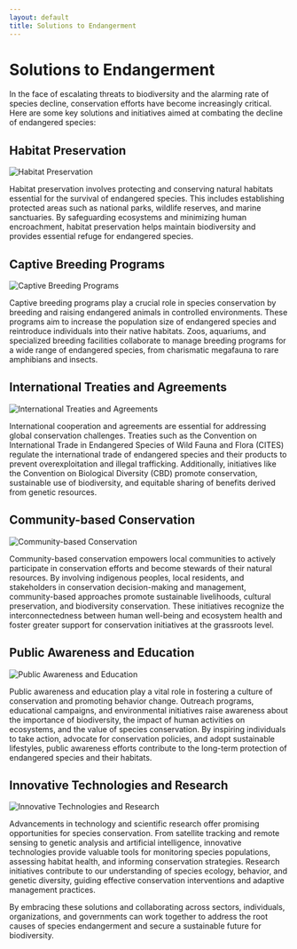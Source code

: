 ```yaml
---
layout: default
title: Solutions to Endangerment
---
```


# Solutions to Endangerment

In the face of escalating threats to biodiversity and the alarming rate of species decline, conservation efforts have become increasingly critical. Here are some key solutions and initiatives aimed at combating the decline of endangered species:

## Habitat Preservation

![Habitat Preservation](https://images.pexels.com/photos/4577783/pexels-photo-4577783.jpeg?auto=compress&cs=tinysrgb&w=1260&h=750&dpr=2)

Habitat preservation involves protecting and conserving natural habitats essential for the survival of endangered species. This includes establishing protected areas such as national parks, wildlife reserves, and marine sanctuaries. By safeguarding ecosystems and minimizing human encroachment, habitat preservation helps maintain biodiversity and provides essential refuge for endangered species.

## Captive Breeding Programs

![Captive Breeding Programs](https://images.pexels.com/photos/5745353/pexels-photo-5745353.jpeg?auto=compress&cs=tinysrgb&w=1260&h=750&dpr=2)

Captive breeding programs play a crucial role in species conservation by breeding and raising endangered animals in controlled environments. These programs aim to increase the population size of endangered species and reintroduce individuals into their native habitats. Zoos, aquariums, and specialized breeding facilities collaborate to manage breeding programs for a wide range of endangered species, from charismatic megafauna to rare amphibians and insects.

## International Treaties and Agreements

![International Treaties and Agreements](https://images.pexels.com/photos/346885/pexels-photo-346885.jpeg?auto=compress&cs=tinysrgb&w=1260&h=750&dpr=2)

International cooperation and agreements are essential for addressing global conservation challenges. Treaties such as the Convention on International Trade in Endangered Species of Wild Fauna and Flora (CITES) regulate the international trade of endangered species and their products to prevent overexploitation and illegal trafficking. Additionally, initiatives like the Convention on Biological Diversity (CBD) promote conservation, sustainable use of biodiversity, and equitable sharing of benefits derived from genetic resources.

## Community-based Conservation

![Community-based Conservation](https://images.pexels.com/photos/247376/pexels-photo-247376.jpeg?auto=compress&cs=tinysrgb&w=1260&h=750&dpr=2)

Community-based conservation empowers local communities to actively participate in conservation efforts and become stewards of their natural resources. By involving indigenous peoples, local residents, and stakeholders in conservation decision-making and management, community-based approaches promote sustainable livelihoods, cultural preservation, and biodiversity conservation. These initiatives recognize the interconnectedness between human well-being and ecosystem health and foster greater support for conservation initiatives at the grassroots level.

## Public Awareness and Education

![Public Awareness and Education](https://images.pexels.com/photos/2990612/pexels-photo-2990612.jpeg?auto=compress&cs=tinysrgb&w=1260&h=750&dpr=2)

Public awareness and education play a vital role in fostering a culture of conservation and promoting behavior change. Outreach programs, educational campaigns, and environmental initiatives raise awareness about the importance of biodiversity, the impact of human activities on ecosystems, and the value of species conservation. By inspiring individuals to take action, advocate for conservation policies, and adopt sustainable lifestyles, public awareness efforts contribute to the long-term protection of endangered species and their habitats.

## Innovative Technologies and Research

![Innovative Technologies and Research](https://images.pexels.com/photos/256381/pexels-photo-256381.jpeg?auto=compress&cs=tinysrgb&w=1260&h=750&dpr=2)

Advancements in technology and scientific research offer promising opportunities for species conservation. From satellite tracking and remote sensing to genetic analysis and artificial intelligence, innovative technologies provide valuable tools for monitoring species populations, assessing habitat health, and informing conservation strategies. Research initiatives contribute to our understanding of species ecology, behavior, and genetic diversity, guiding effective conservation interventions and adaptive management practices.

By embracing these solutions and collaborating across sectors, individuals, organizations, and governments can work together to address the root causes of species endangerment and secure a sustainable future for biodiversity.
